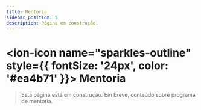 ```yaml
---
title: Mentoria
sidebar_position: 5
description: Página em construção.
---
```


# <ion-icon name="sparkles-outline" style={{ fontSize: '24px', color: '#ea4b71' }}></ion-icon> Mentoria

> Esta página está em construção. Em breve, conteúdo sobre programa de mentoria.
